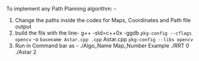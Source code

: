 To implement any Path Planning algorithm: -
1)  Change the paths inside the codes for Maps, Coordinates and Path file output
2)  build the fils with the line-
g++ -std=c++0x -ggdb `pkg-config --cflags opencv` -o `basename Astar.cpp .cpp` Astar.cpp `pkg-config --libs opencv`
3) Run in Command bar as -
./Algo_Name Map_Number
Example
./RRT 0
./Astar 2
